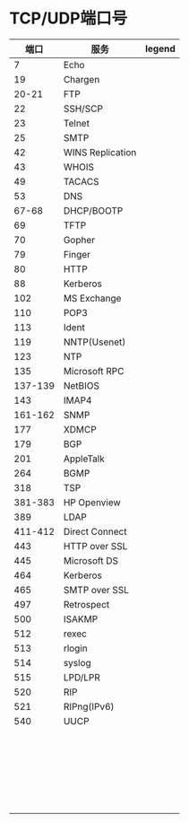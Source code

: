 # TCP/UDP端口号
| 端口 | 服务 | legend |
|----|----|----|
| 7 | Echo |  |
| 19 | Chargen |  |
| 20-21 | FTP |  |
| 22 | SSH/SCP |  |
| 23 | Telnet |  |
| 25 | SMTP |  |
| 42 | WINS Replication |  |
| 43 | WHOIS |  |
| 49 | TACACS |  |
| 53 | DNS |  |
| 67-68 | DHCP/BOOTP |  |
| 69 | TFTP |  |
| 70 | Gopher |  |
| 79 | Finger |  |
| 80 | HTTP |  |
| 88 | Kerberos |  |
| 102 | MS Exchange |  |
| 110 | POP3 |  |
| 113 | Ident |  |
| 119 | NNTP(Usenet) |  |
| 123 | NTP |  |
| 135 | Microsoft RPC |  |
| 137-139 | NetBIOS |  |
| 143 | IMAP4 |  |  
| 161-162 | SNMP |  |  
| 177 | XDMCP |  | 
| 179 | BGP |  |  
| 201 | AppleTalk |  |  
| 264 | BGMP |  |  
| 318 | TSP |  |
| 381-383 | HP Openview |  |  
| 389 | LDAP |  |  
| 411-412 | Direct Connect |  |  
| 443 | HTTP over SSL |  |  
| 445 | Microsoft DS |  |
| 464 | Kerberos |  |
| 465 | SMTP over SSL |  |
| 497 | Retrospect |  |
| 500 | ISAKMP |  |
| 512 | rexec |  |
| 513 | rlogin |  |
| 514 | syslog |  |
| 515 | LPD/LPR |  |
| 520 | RIP |  |
| 521 | RIPng(IPv6) |  |
| 540 | UUCP |  |
|  |  |  |
|  |  |  |
|  |  |  |
|  |  |  |
|  |  |  |
|  |  |  |
|  |  |  |
|  |  |  |
|  |  |  |
|  |  |  |
|  |  |  |
|  |  |  |
|  |  |  |
|  |  |  |
|  |  |  |
|  |  |  |
|  |  |  |
|  |  |  |
|  |  |  |
|  |  |  |
|  |  |  |
|  |  |  |
|  |  |  |
|  |  |  ||  |  |  |
|  |  |  ||  |  |  ||  |  |  ||  |  |  ||  |  |  ||  |  |  ||  |  |  ||  |  |  ||  |  |  ||  |  |  ||  |  |  ||  |  |  ||  |  |  ||  |  |  ||  |  |  ||  |  |  ||  |  |  ||  |  |  ||  |  |  ||  |  |  ||  |  |  ||  |  |  ||  |  |  ||  |  |  ||  |  |  ||  |  |  ||  |  |  ||  |  |  ||  |  |  ||  |  |  ||  |  |  ||  |  |  ||  |  |  ||  |  |  ||  |  |  ||  |  |  ||  |  |  |